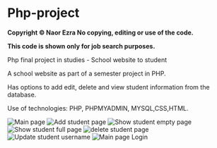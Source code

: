 # Php-project

<b>Copyright © Naor Ezra No copying, editing or use of the code.

This code is shown only for job search purposes.</b>


Php final project in studies - School website to student 

A school website as part of a semester project in PHP.

Has options to add edit, delete and view student information from the database.

Use of technologies:
PHP, PHPMYADMIN, MYSQL,CSS,HTML.


![Main page](https://user-images.githubusercontent.com/67240355/161800780-184d4e5e-7fcd-42ef-bb01-a22deb4eaad0.JPG)
![Add student page](https://user-images.githubusercontent.com/67240355/161800784-e542c6e1-10c5-4f73-87d3-3898cbb46012.JPG)
![Show student empty page](https://user-images.githubusercontent.com/67240355/161800787-fb7b3385-9c15-4b58-87d4-e935f32656bd.JPG)
![Show student full page](https://user-images.githubusercontent.com/67240355/161800790-3dcd3482-9b11-4a7f-a994-a7c33cd9bdcc.JPG)
![delete student page](https://user-images.githubusercontent.com/67240355/161800793-e589caa3-dd88-4e15-971b-74d67b412675.JPG)
![Update student username](https://user-images.githubusercontent.com/67240355/161800794-773449bf-bc50-4d8b-a639-8cc9833588a3.JPG)
![Main page Login](https://user-images.githubusercontent.com/67240355/161800798-7bac4243-68d3-470d-a439-1cc7ebf9cf6f.JPG)
